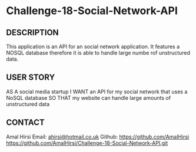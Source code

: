 # Challenge-18-Social-Network-API

## DESCRIPTION
This application is an API for an social network application. It features a NOSQL database therefore it is able to handle large numbe rof unstructured data.  

## USER STORY
AS A social media startup
I WANT an API for my social network that uses a NoSQL database
SO THAT my website can handle large amounts of unstructured data

## CONTACT
Amal Hirsi
Email: ahirsi@hotmail.co.uk
Github: https://github.com/AmalHirsi
https://github.com/AmalHirsi/Challenge-18-Social-Network-API.git